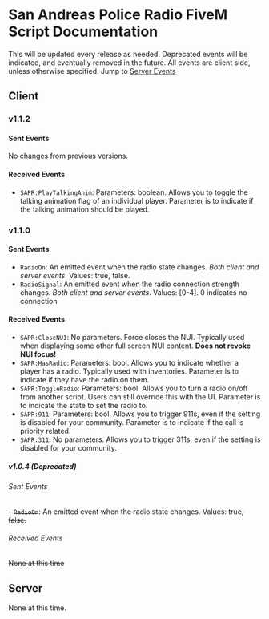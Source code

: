 # San Andreas Police Radio FiveM Script Documentation

This will be updated every release as needed. Deprecated events will be indicated, and eventually removed in the future. All events are client side, unless otherwise specified. Jump to [Server Events](#server)

## Client

### v1.1.2

#### Sent Events

No changes from previous versions.

#### Received Events

-   `SAPR:PlayTalkingAnim`: Parameters: boolean. Allows you to toggle the talking animation flag of an individual player. Parameter is to indicate if the talking animation should be played.

### v1.1.0

#### Sent Events

-   `RadioOn`: An emitted event when the radio state changes. _Both client and server events_. Values: true, false.
-   `RadioSignal`: An emitted event when the radio connection strength changes. _Both client and server events_. Values: [0-4]. 0 indicates no connection

#### Received Events

-   `SAPR:CloseNUI`: No parameters. Force closes the NUI. Typically used when displaying some other full screen NUI content. **Does not revoke NUI focus!**
-   `SAPR:HasRadio`: Parameters: bool. Allows you to indicate whether a player has a radio. Typically used with inventories. Parameter is to indicate if they have the radio on them.
-   `SAPR:ToggleRadio`: Parameters: bool. Allows you to turn a radio on/off from another script. Users can still override this with the UI. Parameter is to indicate the state to set the radio to.
-   `SAPR:911`: Parameters: bool. Allows you to trigger 911s, even if the setting is disabled for your community. Parameter is to indicate if the call is priority related.
-   `SAPR:311`: No parameters. Allows you to trigger 311s, even if the setting is disabled for your community.

##### v1.0.4 (Deprecated)

###### Sent Events

~~- `RadioOn`: An emitted event when the radio state changes. Values: true, false.~~

###### Received Events

~~None at this time~~

## Server

None at this time.
